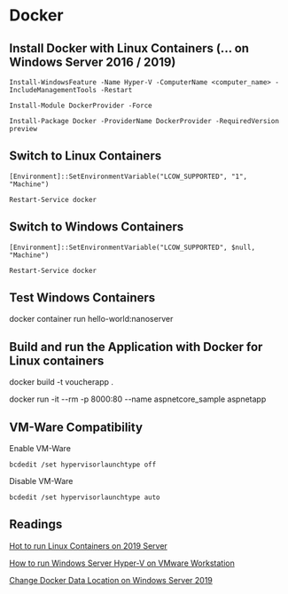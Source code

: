 # Docker

## Install Docker with Linux Containers (... on Windows Server 2016 / 2019)

```auto
Install-WindowsFeature -Name Hyper-V -ComputerName <computer_name> -IncludeManagementTools -Restart

Install-Module DockerProvider -Force

Install-Package Docker -ProviderName DockerProvider -RequiredVersion preview
```

## Switch to Linux Containers

```auto
[Environment]::SetEnvironmentVariable("LCOW_SUPPORTED", "1", "Machine")

Restart-Service docker
```

## Switch to Windows Containers

```auto
[Environment]::SetEnvironmentVariable("LCOW_SUPPORTED", $null, "Machine")

Restart-Service docker
```

## Test Windows Containers

docker container run hello-world:nanoserver

## Build and run the Application with Docker for Linux containers

docker build -t voucherapp .

docker run -it --rm -p 8000:80 --name aspnetcore_sample aspnetapp

## VM-Ware Compatibility

Enable VM-Ware

`bcdedit /set hypervisorlaunchtype off`

Disable VM-Ware

`bcdedit /set hypervisorlaunchtype auto`

## Readings

[Hot to run Linux Containers on 2019 Server](https://www.altaro.com/msp-dojo/linux-containers-windows-server-2019/)

[How to run Windows Server Hyper-V on VMware Workstation](https://www.sqlskills.com/blogs/tim/how-to-run-windows-server-2012-hyper-v-on-vmware-workstation/)

[Change Docker Data Location on Windows Server 2019](https://www.deploycontainers.com/2018/02/27/change-docker-storage-data-folder-windows-server-2016/)
